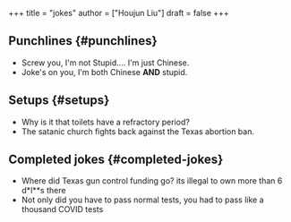+++
title = "jokes"
author = ["Houjun Liu"]
draft = false
+++

## Punchlines {#punchlines}

-   Screw you, I'm not Stupid.... I'm just Chinese.
-   Joke's on you, I'm both Chinese **AND** stupid.


## Setups {#setups}

-   Why is it that toilets have a refractory period?
-   The satanic church fights back against the Texas abortion ban.


## Completed jokes {#completed-jokes}

-   Where did Texas gun control funding go? its illegal to own more than 6 d\*l\*\*s there
-   Not only did you have to pass normal tests, you had to pass like a thousand COVID tests
